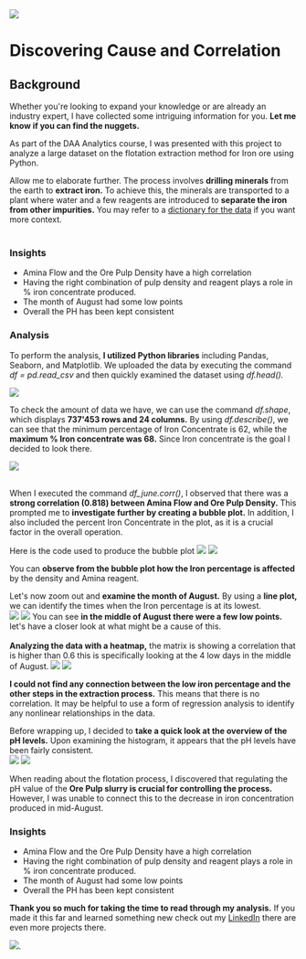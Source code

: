 <img src="Factory_Visuals/Mining process Banner.jpg?raw=true"/>

# Discovering Cause and Correlation

## Background   

Whether you're looking to expand your knowledge or are already an industry expert, I have collected some intriguing information for you. **Let me know if you can find the nuggets.**

As part of the DAA Analytics course, I was presented with this project to analyze a large dataset on the flotation extraction method for Iron ore using Python. 

Allow me to elaborate further. The process involves **drilling minerals** from the earth to **extract iron.** To achieve this, the minerals are transported to a plant where water and a few reagents are introduced to **separate the iron from other impurities.** You may refer to a [dictionary for the data]() if you want more context.  <br><br>

### Insights   
- Amina Flow and the Ore Pulp Density have a high correlation  
- Having the right combination of pulp density and reagent plays a role in 
  % iron concentrate produced.   
- The month of August had some low points   
- Overall the PH has been kept consistent   

### Analysis   
To perform the analysis, **I utilized Python libraries** including Pandas, Seaborn, and Matplotlib. We uploaded the data by executing the command *df = pd.read_csv* and then quickly examined the dataset using *df.head().* <br>

<img src="Factory_Visuals/Head of dataset.png?raw=true"/>

To check the amount of data we have, we can use the command *df.shape*, which displays **737'453 rows and 24 columns.** By using *df.describe()*, we can see that the minimum percentage of Iron Concentrate is 62, while the **maximum % Iron concentrate was 68.** Since Iron concentrate is the goal I decided to look there.<br>

<img src="Factory_Visuals/Describe result.png?raw=true"/><br><br>

When I executed the command *df_june.corr()*, I observed that there was a **strong correlation (0.818) between Amina Flow and Ore Pulp Density.** This prompted me to **investigate further by creating a bubble plot.** In addition, I also included the percent Iron Concentrate in the plot, as it is a crucial factor in the overall operation. 

Here is the code used to produce the bubble plot 
<img src="Factory_Visuals/Make Bubble plot.png?raw=true"/>
<img src="Factory_Visuals/Bubble plot.png?raw=true"/>

You can **observe from the bubble plot how the Iron percentage is affected** by the density and Amina reagent.  

Let's now zoom out and **examine the month of August.** By using a **line plot,** we can identify the times when the Iron percentage is at its lowest.<br>
<img src="Factory_Visuals/Make line plot.png?raw=true"/>
<img src="Factory_Visuals/Lineplot.png?raw=true"/>
You can see **in the middle of August there were a few low points.** let's have a closer look at what might be a cause of this.   
<br>
**Analyzing the data with a heatmap,** the matrix is showing a correlation that is higher than 0.6 this is specifically looking at the 4 low days in the middle of August. 
<img src="Factory_Visuals/Heatmap.png?raw=true"/>
<img src="Factory_Visuals/Heatmap color.png?raw=true"/>

**I could not find any connection between the low iron percentage and the other steps in the extraction process.** This means that there is no correlation. It may be helpful to use a form of regression analysis to identify any nonlinear relationships in the data.  

Before wrapping up, I decided to **take a quick look at the overview of the pH levels.** Upon examining the histogram, it appears that the pH levels have been fairly consistent.  
<img src="Factory_Visuals/Histogram.png?raw=true"/>
<img src="Factory_Visuals/histogram color.png?raw=true"/><br>

When reading about the flotation process, I discovered that regulating the pH value of the **Ore Pulp slurry is crucial for controlling the process.** However, I was unable to connect this to the decrease in iron concentration produced in mid-August. 

### Insights   
- Amina Flow and the Ore Pulp Density have a high correlation  
- Having the right combination of pulp density and reagent plays a role in 
  % iron concentrate produced.   
- The month of August had some low points   
- Overall the PH has been kept consistent

**Thank you so much for taking the time to read through my analysis.** 
If you made it this far and learned something new check out my [LinkedIn](https://www.linkedin.com/in/trevor2maxwell/) there are even more projects there. 

[<img src="images/Button.jpg?raw=true"/>](/index.md).
